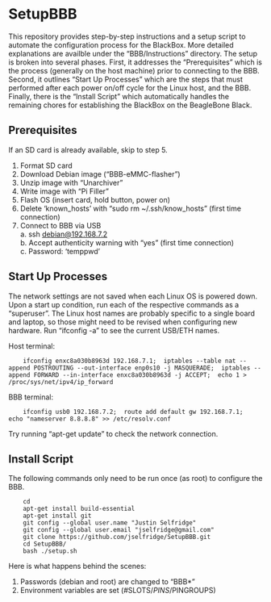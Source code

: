 
SetupBBB
========

This repository provides step-by-step instructions and a setup script to 
automate the configuration process for the BlackBox.  More detailed explanations 
are availble under the “BBB/Instructions” directory.  The setup is broken into 
several phases.  First, it addresses the “Prerequisites” which is the process 
(generally on the host machine) prior to connecting to the BBB.  Second, it 
outlines “Start Up Processes” which are the steps that must performed after 
each power on/off cycle for the Linux host, and the BBB.  Finally, there is 
the “Install Script” which automatically handles the remaining chores for 
establishing the BlackBox on the BeagleBone Black.    


Prerequisites
-------------
If an SD card is already available, skip to step 5.    
1.  Format SD card    
2.  Download Debian image (“BBB-eMMC-flasher”)    
3.  Unzip image with “Unarchiver”    
4.  Write image with “Pi Filler”    
5.  Flash OS (insert card, hold button, power on)    
6.  Delete ‘known_hosts’ with “sudo rm ~/.ssh/know_hosts” (first time connection)    
7.  Connect to BBB via USB    
    a. ssh debian@192.168.7.2    
    b. Accept authenticity warning with “yes” (first time connection)    
    c. Password: ‘temppwd’    


Start Up Processes
------------------
The network settings are not saved when each Linux OS is powered down.  Upon a 
start up condition, run each of the respective commands as a “superuser”.  The 
Linux host names are probably specific to a single board and laptop, so those 
might need to be revised when configuring new hardware.  Run “ifconfig -a” to 
see the current USB/ETH names.    

Host terminal:    

        ifconfig enxc8a030b8963d 192.168.7.1;  iptables --table nat --append POSTROUTING --out-interface enp0s10 -j MASQUERADE;  iptables --append FORWARD --in-interface enxc8a030b8963d -j ACCEPT;  echo 1 > /proc/sys/net/ipv4/ip_forward    
        
BBB terminal:    

        ifconfig usb0 192.168.7.2;  route add default gw 192.168.7.1;  echo "nameserver 8.8.8.8" >> /etc/resolv.conf    
        
Try running “apt-get update” to check the network connection.    


Install Script
--------------
The following commands only need to be run once (as root) to configure the BBB.    

        cd    
        apt-get install build-essential    
        apt-get install git    
        git config --global user.name "Justin Selfridge"    
        git config --global user.email "jselfridge@gmail.com"    
        git clone https://github.com/jselfridge/SetupBBB.git    
        cd SetupBBB/    
        bash ./setup.sh    

Here is what happens behind the scenes:    
1.  Passwords (debian and root) are changed to “BBB*”    
2.  Environment variables are set (#SLOTS/$PINS/$PINGROUPS)    



